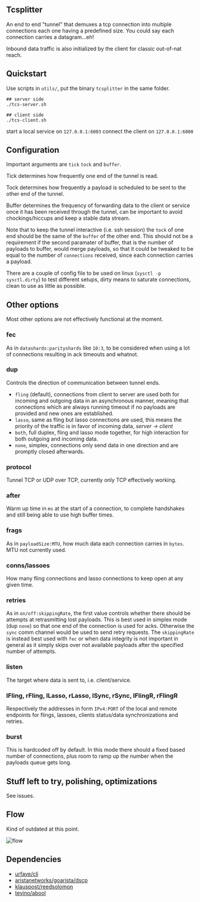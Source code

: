 ## Tcsplitter

An end to end "tunnel" that demuxes a tcp connection into multiple connections each one having a predefined size. You could say each connection carries a datagram...eh!

Inbound data traffic is also initialized by the client for classic out-of-nat reach.

## Quickstart
Use scripts in `utils/`, put the binary `tcsplitter` in the same folder.
```
## server side
./tcs-server.sh

## client side
./tcs-client.sh
```
start a local service on `127.0.0.1:6003`
connect the client on `127.0.0.1:6000`

## Configuration
Important arguments are `tick` `tock` and `buffer`.

Tick determines how frequently one end of the tunnel is read.

Tock determines how frequently a payload is scheduled to be sent to the other end of the tunnel.

Buffer determines the frequency of forwarding data to the client or service once
it has been received through the tunnel, can be important to avoid chockings/hiccups and keep a stable data stream.

Note that to keep the tunnel interactive (i.e. ssh session) the `tock` of one end
should be the same of the `buffer` of the other end. This should not be a requirement
if the second paramater of buffer, that is the number of payloads to buffer, would merge payloads, so that 
it could be tweaked to be equal to the number of `connections` received, since each connection carries a payload.

There are a couple of config file to be used on linux (`sysctl -p sysctl.dirty`) to test different setups, dirty means to saturate connections, clean to use as little as possible.

## Other options
Most other options are not effectively functional at the moment.
### fec
As in `datashards:parityshards` like `10:3`, to be considered when using a lot of connections resulting in ack timeouts and whatnot.
### dup
Controls the direction of communication between tunnel ends.
- `fling` (default), connections from client to server are used both for incoming and outgoing data in an asynchronous manner, meaning that connections which are always running timeout if no payloads are provided and new ones are established.
- `lasso`, same as fling but lasso connections are used, this means the priority of the traffic is in favor of incoming data, *server -> client*
- `both`, full duplex, fling and lasso mode together, for high interaction for both outgoing and incoming data.
- `none`, simplex, connections only send data in one direction and are promptly closed afterwards.

### protocol
Tunnel TCP or UDP over TCP, currently only TCP effectively working.
### after
Warm up time in `ms` at the start of a connection, to complete handshakes and still being able to use high buffer times.
### frags
As in `payloadSize:MTU`, how much data each connection carries in `bytes`. MTU not currently used.
### conns/lassoes
How many fling connections and lasso connections to keep open at any given time.
### retries
As in `on/off:skippingRate`, the first value controls whether there should be attempts at retrasmitting lost payloads. This is best used in simplex mode (dup `none`) so that one end of the connection is used for acks. Otherwise the `sync` comm channel would be used to send retry requests. The `skippingRate` is instead best used with `fec` or when data integrity is not important in general as it simply skips over not available payloads after the specified number of attempts.
### listen
The target where data is sent to, i.e. client/service.
### lFling, rFling, lLasso, rLasso, lSync, rSync, lFlingR, rFlingR
Respectively the addresses in form `IPv4:PORT` of the local and remote endpoints for flings, lassoes, clients status/data synchronizations and retries.
### burst
This is hardcoded off by default. In this mode there should a fixed based number of connections, plus room to ramp up the number when the payloads queue gets long.

## Stuff left to try, polishing, optimizations
See issues.

## Flow
Kind of outdated at this point.

![flow](https://github.com/untoreh/tcsplitter/raw/master/flow.png)

## Dependencies 

- [urfave/cli](https://github.com/urfave/cli)
- [aristanetworks/goarista/dscp](https://github.com/aristanetworks/goarista/dscp)
- [klauspost/reedsolomon](https://github.com/klauspost/reedsolomon)
- [tevino/abool](https://github.com/tevino/abool)
